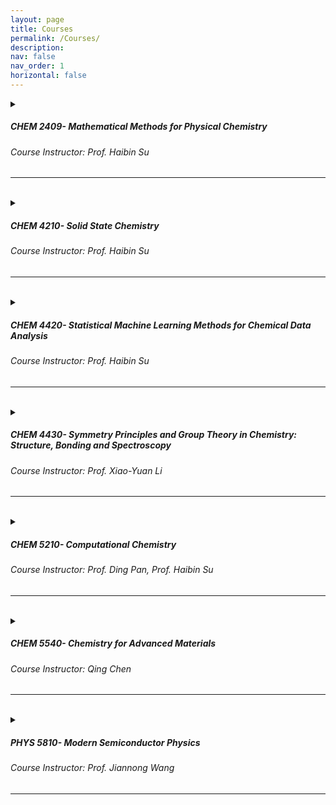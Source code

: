 ```yaml
---
layout: page
title: Courses
permalink: /Courses/
description:  
nav: false
nav_order: 1
horizontal: false
---
```

<details>

<summary>
<h5 style="text-align: left;"><strong>CHEM 2409- Mathematical Methods for Physical Chemistry</strong></h5>
<h6 style="text-align: left;">Course Instructor: Prof. Haibin Su</h6>
<hr>
</summary>

<div class="row">
    <div class="col-lg-6 mt-3 mt-md-0">
        {% include figure.html path="assets/img/courses/2409.png" title="example image" class="img-fluid rounded z-depth-1" %}
    </div>
    <div class="col-lg-6">
        This course covers mathematical and numerical methods for solving typical complex problems found in undergraduate-level physical chemistry courses. Topics include single variable integration, multivariate calculus, series and limits, ordinary and partial differential equations, determinants, matrices, vectors, and probability and statistics. For CHEM students or students with instructor's approval.
    </div>
</div>
</details>

<br>

<details>

<summary>
<h5 style="text-align: left;"><strong>CHEM 4210- Solid State Chemistry</strong></h5>
<h6 style="text-align: left;">Course Instructor: Prof. Haibin Su</h6>
<hr>
</summary>

<div class="row">
    <div class="col-lg-5">
        Solid State Chemistry, often termed as the study of the chemistry of the condensed phases, offers a microscopic view of the matter around us. It focuses on understanding the properties, structures, and behaviors of solids from the atomic and molecular perspective. It is this branch of chemistry that profoundly explains why diamonds are hard, why metals conduct electricity, and why ceramics are insulators.
    </div>
    <div class="col-lg-7 mt-3 mt-md-0">
        {% include figure.html path="assets/img/courses/4210.png" title="example image" class="img-fluid rounded z-depth-1" %}
    </div>

</div>
</details>

<br>

<details>

<summary>
<h5 style="text-align: left;"><strong>CHEM 4420- Statistical Machine Learning Methods for Chemical Data Analysis</strong></h5>
<h6 style="text-align: left;">Course Instructor: Prof. Haibin Su</h6>
<hr>
</summary>

<div class="row">
    <div class="col-lg-7 mt-3 mt-md-0">
        {% include figure.html path="assets/img/courses/4420.png" title="example image" class="img-fluid rounded z-depth-1" %}
    </div>
    <div class="col-lg-5">
        The basic knowledge of probability and statistics, chemical data preparation and visualization; numerical methods for chemical data analysis: regression, classification, feature selection and neural network.
    </div>
</div>
</details>

<br>

<details>

<summary>
<h5 style="text-align: left;"><strong>CHEM 4430- Symmetry Principles and Group Theory in Chemistry: Structure, Bonding and Spectroscopy</strong></h5>
<h6 style="text-align: left;">Course Instructor: Prof. Xiao-Yuan Li</h6>
<hr>
</summary>
<div class="row">
    <div class="col-lg-4">
        Symmetry principle and group theory, molecular spectroscopy, advanced topics in molecular orbital theory and bonding, chemical kinetics.
    </div>
    <div class="col-lg-8 mt-3 mt-md-0">
        {% include figure.html path="assets/img/courses/4430.png" title="example image" class="img-fluid rounded z-depth-1" %}
    </div>
</div>
</details>

<br>

<details>

<summary>
<h5 style="text-align: left;"><strong>CHEM 5210- Computational Chemistry</strong></h5>
<h6 style="text-align: left;">Course Instructor: Prof. Ding Pan, Prof. Haibin Su</h6>
<hr>
</summary>

<div class="row">
    <div class="col-lg-7 mt-3 mt-md-0">
        {% include figure.html path="assets/img/courses/5210.png" title="example image" class="img-fluid rounded z-depth-1" %}
    </div>
    <div class="col-lg-5">
        Fundamentals and applications of various computational chemistry methods, including molecular orbital calculations, molecular mechanics and molecular dynamics. Computational laboratory practice will be emphasized.
    </div>
</div>
</details>

<br>

<details>

<summary>
<h5 style="text-align: left;"><strong>CHEM 5540- Chemistry for Advanced Materials</strong></h5>
<h6 style="text-align: left;">Course Instructor: Qing Chen</h6>
<hr>
</summary>

<div class="row">
    <div class="col-lg-5">
        Chemistry of materials with nano-dimensional structures and advanced functionalities. Working principles of liquid-crystalline displays and organic light-emitting diodes. High-tech applications of luminescent materials in optoelectronic systems, chemical sensors and biological probes.
    </div>
    <div class="col-lg-7 mt-3 mt-md-0">
        {% include figure.html path="assets/img/courses/5540.png" title="example image" class="img-fluid rounded z-depth-1" %}
    </div>

</div>
</details>

<br>

<details>

<summary>
<h5 style="text-align: left;"><strong>PHYS 5810- Modern Semiconductor Physics</strong></h5>
<h6 style="text-align: left;">Course Instructor: Prof. Jiannong Wang</h6>
<hr>
</summary>

<div class="row">
    <div class="col-lg-6 mt-3 mt-md-0">
        {% include figure.html path="assets/img/courses/5810.png" title="example image" class="img-fluid rounded z-depth-1" %}
    </div>
    <div class="col-lg-6">
        Detailed explanations of the electronic, vibrational, transport, and optical properties of semiconductors based on quantum mechanics. Emphasis on nanostructured heterostructures, quantum size and low-dimensional effects, and application to modern electronics and opto-electronics.
    </div>
</div>
</details>
<br>